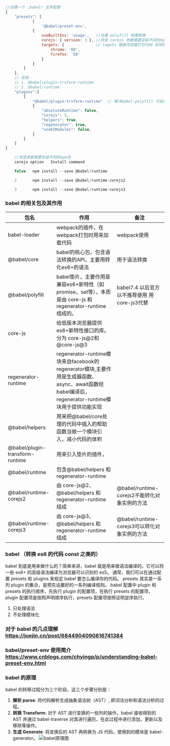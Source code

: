 ```js
//创建一个 .babelr 文件配置
{
    "presets": [
            [
                '@babel/preset-env',
            {
                useBuiltIns: 'usage',   //设置 polyfill 按需转换
                corejs: { version: 3 }, //改变 corejs 参数需要安装不同的npm包 看下面注释
                targets: {              // tagets 根据浏览器打包代码 支持的就不用打包 进一步压缩打包体积
                    chrome: '60',
                    firefox: '50'
                }
            }
        ]
    ],
    // 安装
    // 1. @babel/plugin-trsform-runtime
    // 2. @babel/runtime
    "plugins":[
        [
            "@babel/plugin-trsform-runtime"  // 解决babel-polyfill 污染全局变量的问题 (做第三库的时候 要配置)
            {
                "absoluteRuntime": false,
                "corejs": 3,
                "helpers": true,
                "regenerator": true,
                "useESModules": false,
            }
        ]
    ]
}

    //改变参数需要安装不同的npm包
    corejs option	Install command

    false	npm install --save @babel/runtime

    2	    npm install --save @babel/runtime-corejs2

    3	    npm install --save @babel/runtime-corejs3

```

### babel 的相关包及其作用

<table>
<thead>
<tr>
<th>包名</th>
<th>作用</th>
<th>备注</th>
</tr>
</thead>
<tbody>
<tr>
<td>babel-loader</td>
<td>webpack的插件，在webpack打包时用来加载代码</td>
<td>webpack使用</td>
</tr>
<tr>
<td>@babel/core</td>
<td>babel的核心包，包含语法转换的API，主要用转化es6+的语法</td>
<td>用于语法转换</td>
</tr>
<tr>
<td>@babel/polyfill</td>
<td>babel垫片，主要作用是兼容es6+新特性（如promise，set等），本质是由 core-js 和 regenerator-runtime 组成的。</td>
<td>babel7.4 以后官方以不推荐使用 用core-js3代替</td>
</tr>
<tr>
<td>core-js</td>
<td>给低版本浏览器提供es6+新特性接口的库。分为 core-js@2和@core-js@3</td>
<td></td>
</tr>
<tr>
<td>regenerator-runtime</td>
<td>regenerator-runtime模块来自facebook的regenerator模块,主要作用是生成器函数、async、await函数经babel编译后，regenerator-runtime模块用于提供功能实现</td>
<td></td>
</tr>
<tr>
<td>@babel/helpers</td>
<td>用来把@babel/core处理的代码中插入的帮助函数当做一个模块引入，减小代码的体积</td>
<td></td>
</tr>
<tr>
<td>@babel/plugin-transform-runtime</td>
<td>用来引入垫片的插件，</td>
<td></td>
</tr>
<tr>
<td>@babel/runtime</td>
<td>包含@babel/helpers 和 regenerator-runtime</td>
<td></td>
</tr>
<tr>
<td>@babel/runtime-corejs2</td>
<td>由 core-js@2、@babel/helpers 和 regenerator-runtime 组成</td>
<td>@babel/runtime-corejs2不能转化对象实例的方法</td>
</tr>
<tr>
<td>@babel/runtime-corejs3</td>
<td>由 core-js@3、@babel/helpers 和regenerator-runtime 组成</td>
<td>@babel/runtime-corejs3可以转化对象实例的方法</td>
</tr>
</tbody>
</table>

### babel （转换 es6 的代码 const 之类的）

babel 到底是用来做什么的？简单来讲，babel 就是用来做语法编译的，它可以将一些 es6+ 的高级语法编译为浏览器可以识别的 es5。
通常，我们可以在通过配置 presets 和 plugins 来规定 babel 要怎么编译你的代码。
presets 其实是一系列 plugin 的集合，是预先设置好的一系列编译规则。
babel 配置中 plugin 和 presets 的执行顺序，先执行 plugin 的配置项，在执行 presets 的配置项，plugin 配置项是按照声明顺序执行，presets 配置项按照证明逆序执行。
1. 只处理语法
2. 不处理模块化

### 对于 babel 的几点理解 https://juejin.cn/post/6844904090816741384

### babel/preset-env 使用简介 https://www.cnblogs.com/chyingp/p/understanding-babel-preset-env.html

### babel 的原理

  babel 的转移过程分为三个阶段，这三个步骤分别是：
  1. **解析 parse**: 将代码解析生成抽象语法树（AST）, 即词法分析和语法分析的过程。
  2. **转换 Transform**: 对于 AST 进行变换的一些列的操作，babel 接收得到的 AST 并通过 babel-traverse 对其进行遍历，在此过程中进行添加，更新以及移除等操作。
  3. **生成 Generate**: 将变换后的 AST 再转换为 JS 代码，使用到的模块是 babel-generator。
  ![babel原理图](../images/babel%E5%8E%9F%E7%90%86.png)
